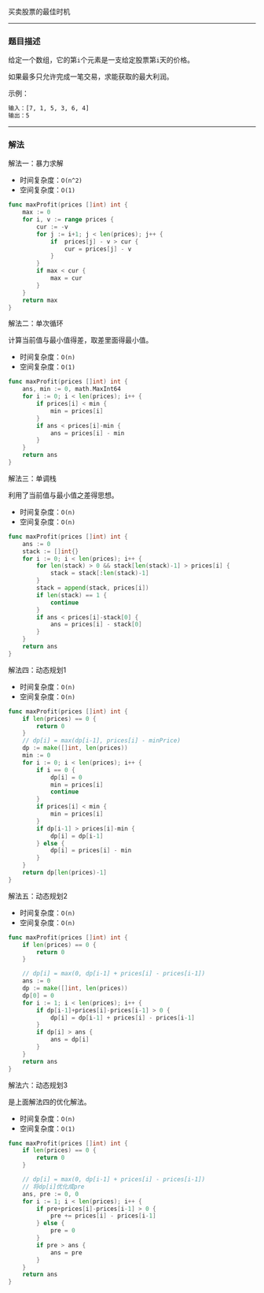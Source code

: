 买卖股票的最佳时机

----

### 题目描述

给定一个数组，它的第`i`个元素是一支给定股票第`i`天的价格。

如果最多只允许完成一笔交易，求能获取的最大利润。

示例：

```bash
输入：[7, 1, 5, 3, 6, 4]
输出：5
```

----

### 解法

解法一：暴力求解

- 时间复杂度：`O(n^2)`
- 空间复杂度：`O(1)`

```go
func maxProfit(prices []int) int {
    max := 0
    for i, v := range prices {
        cur := -v
        for j := i+1; j < len(prices); j++ {
            if  prices[j] - v > cur {
                cur = prices[j] - v
            }
        }
        if max < cur {
            max = cur
        }
    }
    return max
}
```

解法二：单次循环

计算当前值与最小值得差，取差里面得最小值。

- 时间复杂度：`O(n)`
- 空间复杂度：`O(1)`

```go
func maxProfit(prices []int) int {
	ans, min := 0, math.MaxInt64
	for i := 0; i < len(prices); i++ {
		if prices[i] < min {
			min = prices[i]
		}
		if ans < prices[i]-min {
			ans = prices[i] - min
		}
	}
	return ans
}
```

解法三：单调栈

利用了当前值与最小值之差得思想。

- 时间复杂度：`O(n)`
- 空间复杂度：`O(n)`

```go
func maxProfit(prices []int) int {
	ans := 0
	stack := []int{}
	for i := 0; i < len(prices); i++ {
		for len(stack) > 0 && stack[len(stack)-1] > prices[i] {
			stack = stack[:len(stack)-1]
		}
		stack = append(stack, prices[i])
		if len(stack) == 1 {
			continue
		}
		if ans < prices[i]-stack[0] {
			ans = prices[i] - stack[0]
		}
	}
	return ans
}
```

解法四：动态规划1

- 时间复杂度：`O(n)`
- 空间复杂度：`O(n)`

```go
func maxProfit(prices []int) int {
    if len(prices) == 0 {
        return 0
    }
    // dp[i] = max(dp[i-1], prices[i] - minPrice)
	dp := make([]int, len(prices))
	min := 0
	for i := 0; i < len(prices); i++ {
		if i == 0 {
			dp[i] = 0
			min = prices[i]
			continue
		}
		if prices[i] < min {
			min = prices[i]
		}
		if dp[i-1] > prices[i]-min {
			dp[i] = dp[i-1]
		} else {
			dp[i] = prices[i] - min
		}
	}
	return dp[len(prices)-1]
}
```

解法五：动态规划2

- 时间复杂度：`O(n)`
- 空间复杂度：`O(n)`

```go
func maxProfit(prices []int) int {
	if len(prices) == 0 {
		return 0
	}

	// dp[i] = max(0, dp[i-1] + prices[i] - prices[i-1])
	ans := 0
	dp := make([]int, len(prices))
	dp[0] = 0
	for i := 1; i < len(prices); i++ {
		if dp[i-1]+prices[i]-prices[i-1] > 0 {
			dp[i] = dp[i-1] + prices[i] - prices[i-1]
		}
		if dp[i] > ans {
			ans = dp[i]
		}
	}
	return ans
}
```

解法六：动态规划3

是上面解法四的优化解法。

- 时间复杂度：`O(n)`
- 空间复杂度：`O(1)`

```go
func maxProfit(prices []int) int {
	if len(prices) == 0 {
		return 0
	}

	// dp[i] = max(0, dp[i-1] + prices[i] - prices[i-1])
	// 将dp[i]优化成pre
	ans, pre := 0, 0
	for i := 1; i < len(prices); i++ {
		if pre+prices[i]-prices[i-1] > 0 {
			pre += prices[i] - prices[i-1]
		} else {
			pre = 0
		}
		if pre > ans {
			ans = pre
		}
	}
	return ans
}
```


